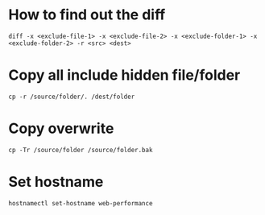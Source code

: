 # How to find out the diff
```
diff -x <exclude-file-1> -x <exclude-file-2> -x <exclude-folder-1> -x <exclude-folder-2> -r <src> <dest>
```

# Copy all include hidden file/folder
```
cp -r /source/folder/. /dest/folder
```

# Copy overwrite
```
cp -Tr /source/folder /source/folder.bak
```

# Set hostname
```
hostnamectl set-hostname web-performance
```
